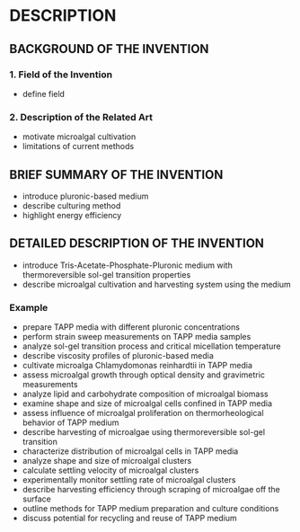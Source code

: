 # DESCRIPTION

## BACKGROUND OF THE INVENTION

### 1. Field of the Invention

- define field

### 2. Description of the Related Art

- motivate microalgal cultivation
- limitations of current methods

## BRIEF SUMMARY OF THE INVENTION

- introduce pluronic-based medium
- describe culturing method
- highlight energy efficiency

## DETAILED DESCRIPTION OF THE INVENTION

- introduce Tris-Acetate-Phosphate-Pluronic medium with thermoreversible sol-gel transition properties
- describe microalgal cultivation and harvesting system using the medium

### Example

- prepare TAPP media with different pluronic concentrations
- perform strain sweep measurements on TAPP media samples
- analyze sol-gel transition process and critical micellation temperature
- describe viscosity profiles of pluronic-based media
- cultivate microalga Chlamydomonas reinhardtii in TAPP media
- assess microalgal growth through optical density and gravimetric measurements
- analyze lipid and carbohydrate composition of microalgal biomass
- examine shape and size of microalgal cells confined in TAPP media
- assess influence of microalgal proliferation on thermorheological behavior of TAPP medium
- describe harvesting of microalgae using thermoreversible sol-gel transition
- characterize distribution of microalgal cells in TAPP media
- analyze shape and size of microalgal clusters
- calculate settling velocity of microalgal clusters
- experimentally monitor settling rate of microalgal clusters
- describe harvesting efficiency through scraping of microalgae off the surface
- outline methods for TAPP medium preparation and culture conditions
- discuss potential for recycling and reuse of TAPP medium

